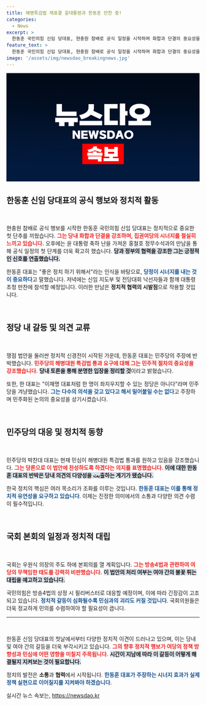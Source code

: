 ```yaml
---
title: 해병특검법 재표결 윤대통령과 한동훈 만찬 중!
categories:
  - News
excerpt: >
  한동훈 국민의힘 신임 당대표, 현충원 참배로 공식 일정을 시작하며 화합과 단결의 중요성을 강조했다. 이견 속에서도 민주당과의 신경전이 치열해지고 있다. 국회 본회의에서의 전방위 충돌이 예고되는 가운데, 정치의 향방이 주목받고 있다.
feature_text: >
  한동훈 국민의힘 신임 당대표, 현충원 참배로 공식 일정을 시작하며 화합과 단결의 중요성을 강조했다. 이견 속에서도 민주당과의 신경전이 치열해지고 있다. 국회 본회의에서의 전방위 충돌이 예고되는 가운데, 정치의 향방이 주목받고 있다.
image: '/assets/img/newsdao_breakingnews.jpg'
---
```


<p><img src="/assets/img/newsdao_breakingnews.jpg" alt="pcversion 속보" /></p>

<h2 data-ke-size="size26">한동훈 신임 당대표의 공식 행보와 정치적 활동</h2>

<p data-ke-size="size16">&nbsp;</p>  

<p>현충원 참배로 공식 행보를 시작한 한동훈 국민의힘 신임 당대표는 정치적으로 중요한 첫 단추를 끼웠습니다. <b><span style="color: #ee2323;">그는 당내 화합과 단결을 강조하며, 집권여당의 시너지를 절실히 느끼고 있습니다.</span></b> 오후에는 윤 대통령 축하 난을 가져온 홍철호 정무수석과의 만남을 통해 공식 일정의 첫 단계를 더욱 확고히 했습니다. <b><span style="background-color: #21538527;">당과 정부의 협력을 강조한 그는 긍정적인 신호를 연출했습니다.</span></b></p>

<p>한동훈 대표는 "좋은 정치 하기 위해서"라는 인식을 바탕으로, <b><span style="color: #1a5490;">당정이 시너지를 내는 것이 중요하다</span></b>고 말했습니다. 저녁에는 신임 지도부 및 전당대회 낙선자들과 함깨 대통령 초청 만찬에 참석할 예정입니다. 이러한 만남은 <b>정치적 협력의 시발점</b>으로 작용할 것입니다.</p>

<p data-ke-size="size16">&nbsp;</p>

<h2 data-ke-size="size26">정당 내 갈등 및 의견 교류</h2>

<p data-ke-size="size16">&nbsp;</p>  

<p>쟁점 법안을 둘러싼 정치적 신경전이 시작된 가운데, 한동훈 대표는 민주당의 주장에 반박했습니다. <b><span style="color: #ee2323;">민주당의 해병대원 특검법 통과 요구에 대해 그는 민주적 절차의 중요성을 강조했습니다.</span></b> <b><span style="background-color: #21538527;">당내 토론을 통해 분명한 입장을 정리할 것</span></b>이라고 밝혔습니다. </p>

<p>또한, 한 대표는 "이재명 대표처럼 한 명이 좌지우지할 수 있는 정당은 아니다"라며 민주당을 겨냥했습니다. <b><span style="color: #1a5490;">그는 다수의 의석을 갖고 있다고 해서 밀어붙일 수는 없다</span></b>고 주장하며 민주화된 논의의 중요성을 상기시켰습니다.</p>

<p data-ke-size="size16">&nbsp;</p>

<h2 data-ke-size="size26">민주당의 대응 및 정치적 동향</h2>

<p data-ke-size="size16">&nbsp;</p>  

<p>민주당의 박찬대 대표는 현재 민심이 해병대원 특검법 통과를 원하고 있음을 강조했습니다. <b><span style="color: #ee2323;">그는 당론으로 이 법안에 찬성하도록 하겠다는 의지를 표명했습니다.</span></b> <b><span style="background-color: #21538527;">이에 대한 한동훈 대표의 반박은 당내 의견의 다양성을 بت출하는 계기가 됐습니다.</span></b> </p>

<p>한국 정치의 핵심은 여러 목소리가 조화를 이루는 것입니다. <b><span style="color: #1a5490;">한동훈 대표는 이를 통해 정치적 유연성을 요구하고 있습니다</span></b>. 이제는 진정한 의미에서의 소통과 다양한 의견 수렴이 필수적입니다.</p>

<p data-ke-size="size16">&nbsp;</p>

<h2 data-ke-size="size26">국회 본회의 일정과 정치적 대립</h2>

<p data-ke-size="size16">&nbsp;</p>  

<p>국회는 우원식 의장의 주도 하에 본회의를 열 계획입니다. <b><span style="color: #ee2323;">그는 방송4법과 관련하여 여당의 무책임한 태도를 강력히 비판했습니다.</span></b> <b><span style="background-color: #21538527;">이 법안의 처리 여부는 여야 간의 불꽃 튀는 대립을 예고하고 있습니다.</span></b> </p>

<p>국민의힘은 방송4법의 상정 시 필리버스터로 대응할 예정이며, 이에 따라 긴장감이 고조되고 있습니다. <b><span style="color: #1a5490;">정치적 갈등이 심화될수록 민심과의 괴리도 커질 것입니다</span></b>. 국회의원들은 더욱 정교하게 민의를 수렴하여야 할 필요성이 큽니다.</p>

<hr>

<p data-ke-size="size16">&nbsp;</p>  

<p>한동훈 신임 당대표의 첫날에서부터 다양한 정치적 이견이 드러나고 있으며, 이는 당내 및 여야 간의 갈등을 더욱 부각시키고 있습니다. <b><span style="color: #ee2323;">그의 향후 정치적 행보가 여당의 정책 방향성과 민심에 어떤 영향을 미칠지 주목됩니다.</span></b> <b><span style="background-color: #21538527;">시간이 지남에 따라 이 갈등이 어떻게 해결될지 지켜보는 것이 필요합니다.</span></b> </p>

<p>정치의 발전은 <b>소통</b>과 <b>협력</b>에서 시작됩니다. <b><span style="color: #1a5490;">한동훈 대표가 주장하는 시너지 효과가 실제 정책 실현으로 이어질지를 지켜봐야 하겠습니다</span></b>. </p>

<p data-ke-size="size16"></p>
실시간 뉴스 속보는, <a href="https://newsdao.kr" rel="dofollow">https://newsdao.kr</a>


